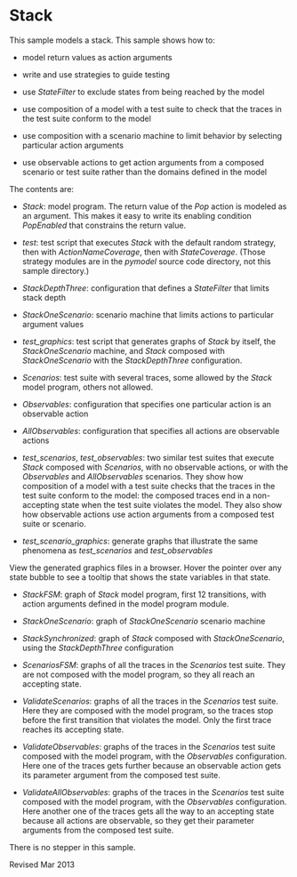 Stack
=====

This sample models a stack. This sample shows how to:

- model return values as action arguments

- write and use strategies to guide testing

- use *StateFilter* to exclude states from being reached by the model

- use composition of a model with a test suite to check that the
  traces in the test suite conform to the model

- use composition with a scenario machine to limit behavior by selecting
  particular action arguments

- use observable actions to get action arguments from a composed
  scenario or test suite rather than the domains defined in the model

The contents are:

- *Stack*: model program.  The return value of the *Pop* action is
  modeled as an argument.  This makes it easy to write its enabling
  condition *PopEnabled* that constrains the return value.

- *test*: test script that executes *Stack* with the default random
   strategy, then with *ActionNameCoverage*, then with
   *StateCoverage*.  (Those strategy modules are in the *pymodel*
   source code directory, not this sample directory.)

- *StackDepthThree*: configuration that defines a *StateFilter* that
   limits stack depth

- *StackOneScenario*: scenario machine that limits actions to
   particular argument values

- *test_graphics*: test script that generates graphs of *Stack* by itself,
  the *StackOneScenario* machine, and *Stack* composed with *StackOneScenario*
  with the *StackDepthThree* configuration.

- *Scenarios*: test suite with several traces, some allowed by the *Stack*
  model program, others not allowed.

- *Observables*: configuration that specifies one particular action is
   an observable action

- *AllObservables*: configuration that specifies all actions are
   observable actions

- *test_scenarios*, *test_observables*: two similar test suites that 
  execute *Stack* composed with *Scenarios*, with no observable actions,
  or with the *Observables* and *AllObservables* scenarios.  They show how
  composition of a model with a test suite checks that the
  traces in the test suite conform to the model: the composed traces end
  in a non-accepting state when the test suite violates the model.  They
  also show how observable actions use action arguments from a composed
  test suite or scenario.

- *test_scenario_graphics*: generate graphs that illustrate the same
  phenomena as *test_scenarios* and *test_observables*

View the generated graphics files in a browser.  Hover the
pointer over any state bubble to see a tooltip that shows the state
variables in that state.

- *StackFSM*: graph of *Stack* model program, first 12 transitions, 
  with action arguments defined in the model program module.

- *StackOneScenario*: graph of *StackOneScenario* scenario machine

- *StackSynchronized*: graph of *Stack* composed with *StackOneScenario*, using
  the *StackDepthThree* configuration

- *ScenariosFSM*: graphs of all the traces in the *Scenarios* test
  suite.  They are not composed with the model program, so they all
  reach an accepting state.

- *ValidateScenarios*: graphs of all the traces in the *Scenarios* test
  suite.  Here they are composed with the model program, so the traces stop
  before the first transition that violates the model.  Only the first trace
  reaches its accepting state.

- *ValidateObservables*: graphs of the traces in the *Scenarios* test
  suite composed with the model program, with the *Observables* configuration.
  Here one of the traces gets further because an observable action gets
  its parameter argument from the composed test suite.

- *ValidateAllObservables*: graphs of the traces in the *Scenarios*
  test suite composed with the model program, with the *Observables*
  configuration.  Here another one of the traces gets all the way to
  an accepting state because all actions are observable, so they get
  their parameter arguments from the composed test suite.

There is no stepper in this sample.

Revised Mar 2013
